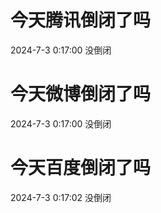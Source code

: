 # 今天腾讯倒闭了吗

2024-7-3 0:17:00 没倒闭

# 今天微博倒闭了吗

2024-7-3 0:17:00 没倒闭

# 今天百度倒闭了吗

2024-7-3 0:17:02 没倒闭

